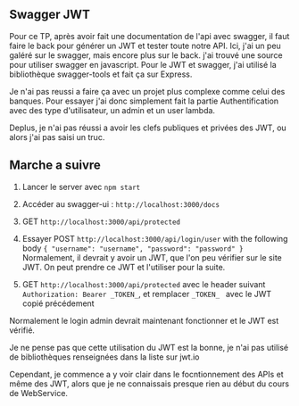 ## Swagger JWT 

Pour ce TP, après avoir fait une documentation de l'api avec swagger, il faut faire le back pour générer un JWT et tester toute notre API. Ici, j'ai un peu galéré sur le swagger, mais encore plus sur le back. j'ai trouvé une source pour utiliser swagger en javascript. Pour le JWT et swagger, j'ai utilisé la bibliothèque swagger-tools et fait ça sur Express. 

Je n'ai pas reussi a faire ça avec un projet plus complexe comme celui des banques. Pour essayer j'ai donc simplement fait la partie Authentification avec des type d'utilisateur, un admin et un user lambda.

Deplus, je n'ai pas réussi a avoir les clefs publiques et privées des JWT, ou alors j'ai pas saisi un truc. 



## Marche a suivre
 
1) Lancer le server avec `npm start`

2) Accéder au swagger-ui : `http://localhost:3000/docs`

3) GET `http://localhost:3000/api/protected` 

4) Essayer POST `http://localhost:3000/api/login/user` with the following body
``
{
"username": "username",
"password": "password"
}
``
 Normalement, il devrait y avoir un JWT, que l'on peu vérifier sur le site JWT. On peut prendre ce JWT et l'utiliser pour la suite. 
 
 5) GET `http://localhost:3000/api/protected` avec le header suivant 
 ``Authorization: Bearer _TOKEN_``, et remplacer `_TOKEN_ ` avec le JWT copié précédement
  
Normalement le login admin devrait maintenant fonctionner et le JWT est vérifié. 

Je ne pense pas que cette utilisation du JWT est la bonne, je n'ai pas utilisé de bibliothèques renseignées dans la liste sur jwt.io 

Cependant, je commence a y voir clair dans le focntionnement des APIs et même des JWT, alors que je ne connaissais presque rien au début du cours de WebService. 
